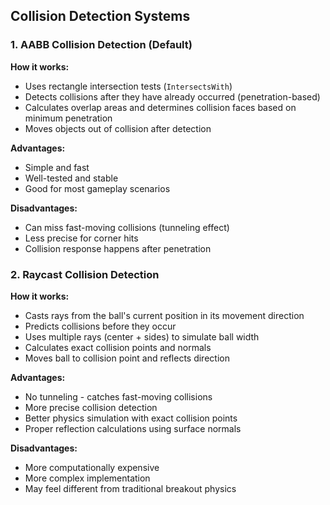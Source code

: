 ## Collision Detection Systems

### 1. AABB Collision Detection (Default)

**How it works:**
- Uses rectangle intersection tests (`IntersectsWith`)
- Detects collisions after they have already occurred (penetration-based)
- Calculates overlap areas and determines collision faces based on minimum penetration
- Moves objects out of collision after detection

**Advantages:**
- Simple and fast
- Well-tested and stable
- Good for most gameplay scenarios

**Disadvantages:**
- Can miss fast-moving collisions (tunneling effect)
- Less precise for corner hits
- Collision response happens after penetration

### 2. Raycast Collision Detection 

**How it works:**
- Casts rays from the ball's current position in its movement direction
- Predicts collisions before they occur
- Uses multiple rays (center + sides) to simulate ball width
- Calculates exact collision points and normals
- Moves ball to collision point and reflects direction

**Advantages:**
- No tunneling - catches fast-moving collisions
- More precise collision detection
- Better physics simulation with exact collision points
- Proper reflection calculations using surface normals

**Disadvantages:**
- More computationally expensive
- More complex implementation
- May feel different from traditional breakout physics
